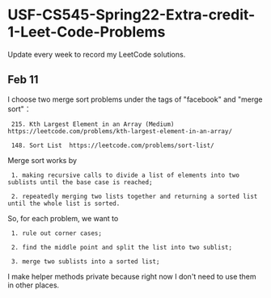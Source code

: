 # USF-CS545-Spring22-Extra-credit-1-Leet-Code-Problems

Update every week to record my LeetCode solutions.


## Feb 11
I choose two merge sort problems under the tags of "facebook" and "merge sort"：

     215. Kth Largest Element in an Array (Medium)  https://leetcode.com/problems/kth-largest-element-in-an-array/
     
     148. Sort List  https://leetcode.com/problems/sort-list/

Merge sort works by

     1. making recursive calls to divide a list of elements into two sublists until the base case is reached;
     
     2. repeatedly merging two lists together and returning a sorted list until the whole list is sorted.

So, for each problem, we want to

     1. rule out corner cases;
     
     2. find the middle point and split the list into two sublist;
     
     3. merge two sublists into a sorted list;

I make helper methods private because right now I don't need to use them in other places.
